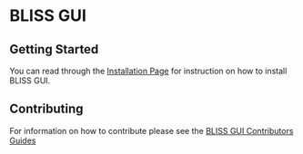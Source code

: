 BLISS GUI
=========

Getting Started
---------------

You can read through the [Installation Page](https://github.jpl.nasa.gov/pages/bliss/bliss-gui/installation.html) for instruction on how to install BLISS GUI.

Contributing
------------

For information on how to contribute please see the [BLISS GUI Contributors Guides](https://github.jpl.nasa.gov/pages/bliss/bliss-gui/contribute.html)
